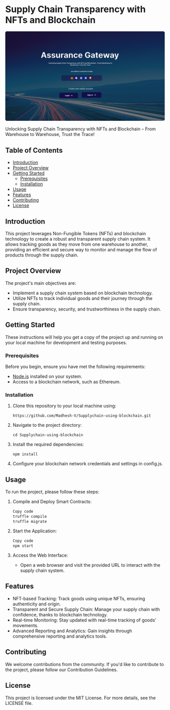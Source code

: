 # Supply Chain Transparency with NFTs and Blockchain
<p align="center">
  <a href="https://github.com/Madhesh-V" target="_blank" rel="noreferrer"><img src="https://raw.githubusercontent.com/Madhesh-V/Supplychain-using-blockchain/main/public/Screenshots/signin%20page.png?token=GHSAT0AAAAAACJHGYP4UAFCROJXTGM6DZHQZJ4ZW4Q" alt="my banner"></a>
</p>
Unlocking Supply Chain Transparency with NFTs and Blockchain – From Warehouse to Warehouse, Trust the Trace!

## Table of Contents

- [Introduction](#introduction)
- [Project Overview](#project-overview)
- [Getting Started](#getting-started)
  - [Prerequisites](#prerequisites)
  - [Installation](#installation)
- [Usage](#usage)
- [Features](#features)
- [Contributing](#contributing)
- [License](#license)

## Introduction

This project leverages Non-Fungible Tokens (NFTs) and blockchain technology to create a robust and transparent supply chain system. It allows tracking goods as they move from one warehouse to another, providing an efficient and secure way to monitor and manage the flow of products through the supply chain.

## Project Overview

The project's main objectives are:

- Implement a supply chain system based on blockchain technology.
- Utilize NFTs to track individual goods and their journey through the supply chain.
- Ensure transparency, security, and trustworthiness in the supply chain.

## Getting Started

These instructions will help you get a copy of the project up and running on your local machine for development and testing purposes.

### Prerequisites

Before you begin, ensure you have met the following requirements:

- [Node.js](https://nodejs.org/) installed on your system.
- Access to a blockchain network, such as Ethereum.

### Installation

1. Clone this repository to your local machine using:

   ```shell
   https://github.com/Madhesh-V/Supplychain-using-blockchain.git
   ```
2. Navigate to the project directory:

   ```shell
   cd Supplychain-using-blockchain
   ```
3. Install the required dependencies:

   ```shell
   npm install
   ```
4. Configure your blockchain network credentials and settings in config.js.

## Usage
To run the project, please follow these steps:

1. Compile and Deploy Smart Contracts:

   ```shell
   Copy code
   truffle compile
   truffle migrate
   ```

2. Start the Application:

   ```shell
   Copy code
   npm start
   ```

3. Access the Web Interface:

   - Open a web browser and visit the provided URL to interact with the supply chain system.

## Features

- NFT-based Tracking: Track goods using unique NFTs, ensuring authenticity and origin.
- Transparent and Secure Supply Chain: Manage your supply chain with confidence, thanks to blockchain technology.
- Real-time Monitoring: Stay updated with real-time tracking of goods' movements.
- Advanced Reporting and Analytics: Gain insights through comprehensive reporting and analytics tools.

## Contributing
We welcome contributions from the community. If you'd like to contribute to the project, please follow our Contribution Guidelines.

## License
This project is licensed under the MIT License. For more details, see the LICENSE file.
